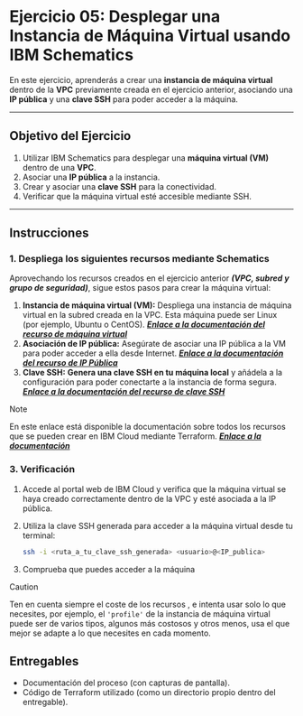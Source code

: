 # Ejercicio 05: Desplegar una Instancia de Máquina Virtual usando IBM Schematics

En este ejercicio, aprenderás a crear una **instancia de máquina virtual** dentro de la **VPC** previamente creada en el ejercicio anterior, asociando una **IP pública** y una **clave SSH** para poder acceder a la máquina.

---

## Objetivo del Ejercicio

1. Utilizar IBM Schematics para desplegar una **máquina virtual (VM)** dentro de una **VPC**.
2. Asociar una **IP pública** a la instancia.
3. Crear y asociar una **clave SSH** para la conectividad.
4. Verificar que la máquina virtual esté accesible mediante SSH.

---

## Instrucciones



### **1. Despliega los siguientes recursos mediante Schematics**

Aprovechando los recursos creados en el ejercicio anterior **_(VPC, subred y grupo de seguridad)_**, sigue estos pasos para crear la máquina virtual:

1. **Instancia de máquina virtual (VM):** Despliega una instancia de máquina virtual en la subred creada en la VPC. Esta máquina puede ser Linux (por ejemplo, Ubuntu o CentOS). 
**_[Enlace a la documentación del recurso de máquina virtual](https://registry.terraform.io/providers/IBM-Cloud/ibm/latest/docs/resources/is_instance)_**
2. **Asociación de IP pública:** Asegúrate de asociar una IP pública a la VM para poder acceder a ella desde Internet. 
**_[Enlace a la documentación del recurso de IP Pública](https://registry.terraform.io/providers/IBM-Cloud/ibm/latest/docs/resources/is_floating_ip)_**
3. **Clave SSH:** **Genera una clave SSH en tu máquina local** y añádela a la configuración para poder conectarte a la instancia de forma segura.
**_[Enlace a la documentación del recurso de clave SSH](https://registry.terraform.io/providers/IBM-Cloud/ibm/latest/docs/resources/is_ssh_key)_**
> [!NOTE]
En este enlace está disponible la documentación sobre todos los recursos que se pueden crear en IBM Cloud mediante Terraform. 
**_[Enlace a la documentación](https://registry.terraform.io/providers/IBM-Cloud/ibm/latest/docs)_**

### **3. Verificación**

1. Accede al portal web de IBM Cloud y verifica que la máquina virtual se haya creado correctamente dentro de la VPC y esté asociada a la IP pública.
2. Utiliza la clave SSH generada para acceder a la máquina virtual desde tu terminal:

   ```bash
   ssh -i <ruta_a_tu_clave_ssh_generada> <usuario>@<IP_publica>
   ```
3. Comprueba que puedes acceder a la máquina

> [!CAUTION]
Ten en cuenta siempre el coste de los recursos , e intenta usar solo lo que necesites, por ejemplo, el `'profile'` de la instancia de máquina virtual puede ser de varios tipos, algunos más costosos y otros menos, usa el que mejor se adapte a lo que necesites en cada momento.


## Entregables

- Documentación del proceso (con capturas de pantalla).
- Código de Terraform utilizado (como un directorio propio dentro del entregable).